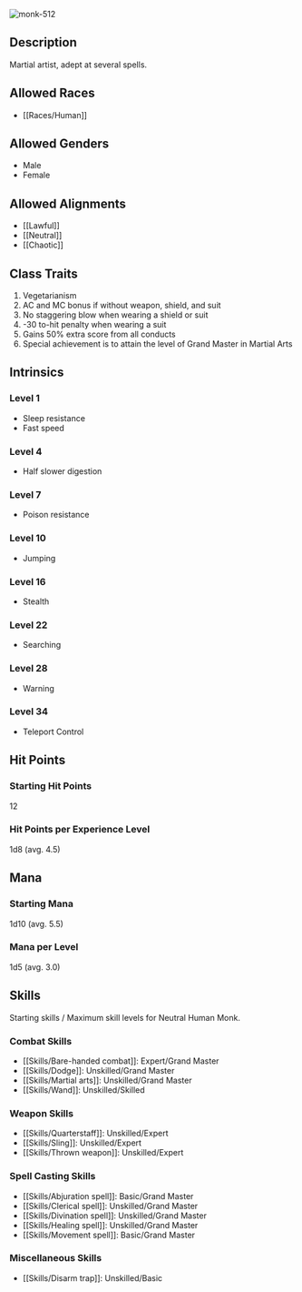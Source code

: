 ![monk-512](https://github.com/hyvanmielenpelit/GnollHack/assets/16661034/675a9363-bd29-4cbb-a373-404891c93e73)

## Description

Martial artist, adept at several spells.

## Allowed Races

- [[Races/Human]]

## Allowed Genders

- Male
- Female

## Allowed Alignments

- [[Lawful]]
- [[Neutral]]
- [[Chaotic]]

## Class Traits                                          

1. Vegetarianism
2. AC and MC bonus if without weapon, shield, and suit
3. No staggering blow when wearing a shield or suit
4. -30 to-hit penalty when wearing a suit
5. Gains 50% extra score from all conducts
6. Special achievement is to attain the level of Grand Master in Martial Arts

## Intrinsics

### Level 1

- Sleep resistance
- Fast speed

### Level 4

- Half slower digestion

### Level 7

- Poison resistance

### Level 10

- Jumping

### Level 16

- Stealth

### Level 22 

- Searching

### Level 28

- Warning

### Level 34

- Teleport Control

## Hit Points

### Starting Hit Points

12

### Hit Points per Experience Level

1d8 (avg. 4.5)

## Mana

### Starting Mana

1d10 (avg. 5.5)

### Mana per Level

1d5 (avg. 3.0)

## Skills

Starting skills / Maximum skill levels for Neutral Human Monk. 

### Combat Skills   

* [[Skills/Bare-handed combat]]: Expert/Grand Master
* [[Skills/Dodge]]: Unskilled/Grand Master
* [[Skills/Martial arts]]: Unskilled/Grand Master
* [[Skills/Wand]]: Unskilled/Skilled 

### Weapon Skills   

* [[Skills/Quarterstaff]]: Unskilled/Expert 
* [[Skills/Sling]]: Unskilled/Expert 
* [[Skills/Thrown weapon]]: Unskilled/Expert 

### Spell Casting Skills  

* [[Skills/Abjuration spell]]: Basic/Grand Master
* [[Skills/Clerical spell]]: Unskilled/Grand Master
* [[Skills/Divination spell]]: Unskilled/Grand Master
* [[Skills/Healing spell]]: Unskilled/Grand Master
* [[Skills/Movement spell]]: Basic/Grand Master

### Miscellaneous Skills

* [[Skills/Disarm trap]]: Unskilled/Basic